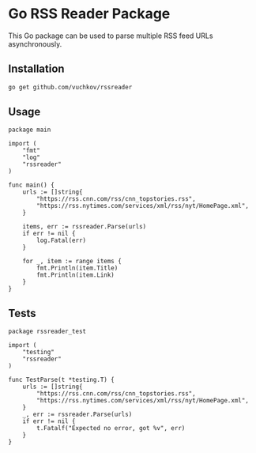 # Go RSS Reader Package

This Go package can be used to parse multiple RSS feed URLs asynchronously.

## Installation

```bash
go get github.com/vuchkov/rssreader
```

## Usage

```
package main

import (
	"fmt"
	"log"
	"rssreader"
)

func main() {
	urls := []string{
		"https://rss.cnn.com/rss/cnn_topstories.rss",
		"https://rss.nytimes.com/services/xml/rss/nyt/HomePage.xml",
	}

	items, err := rssreader.Parse(urls)
	if err != nil {
		log.Fatal(err)
	}

	for _, item := range items {
		fmt.Println(item.Title)
		fmt.Println(item.Link)
	}
}

```

## Tests

```
package rssreader_test

import (
	"testing"
	"rssreader"
)

func TestParse(t *testing.T) {
	urls := []string{
		"https://rss.cnn.com/rss/cnn_topstories.rss",
		"https://rss.nytimes.com/services/xml/rss/nyt/HomePage.xml",
	}
	_, err := rssreader.Parse(urls)
	if err != nil {
		t.Fatalf("Expected no error, got %v", err)
	}
}

```
